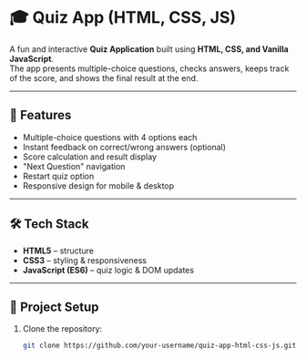 # 🎓 Quiz App (HTML, CSS, JS)

A fun and interactive **Quiz Application** built using **HTML, CSS, and Vanilla JavaScript**.  
The app presents multiple-choice questions, checks answers, keeps track of the score, and shows the final result at the end.

---

## 🚀 Features
- Multiple-choice questions with 4 options each  
- Instant feedback on correct/wrong answers (optional)  
- Score calculation and result display  
- "Next Question" navigation  
- Restart quiz option  
- Responsive design for mobile & desktop  

---

## 🛠️ Tech Stack
- **HTML5** – structure  
- **CSS3** – styling & responsiveness  
- **JavaScript (ES6)** – quiz logic & DOM updates  
---

## 📂 Project Setup
1. Clone the repository:
   ```bash
   git clone https://github.com/your-username/quiz-app-html-css-js.git

